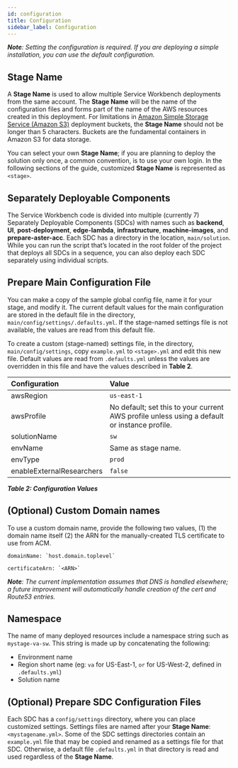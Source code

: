 ```yaml
---
id: configuration
title: Configuration
sidebar_label: Configuration
---
```


_**Note**: Setting the configuration is required. If you are deploying a simple installation, you can use the default configuration._

## Stage Name

A **Stage Name** is used to allow multiple Service Workbench deployments from the same account. The **Stage Name** will be the name of the configuration files and forms part of the name of the AWS resources created in this deployment. For limitations in [Amazon Simple Storage Service (Amazon S3)](https://aws.amazon.com/s3/) deployment buckets, the **Stage Name** should not be longer than 5 characters. Buckets are the fundamental containers in Amazon S3 for data storage.

You can select your own **Stage Name**; if you are planning to deploy the solution only once, a common convention, is to use your own login. In the following sections of the guide, customized **Stage Name** is represented as `<stage>`.

## Separately Deployable Components

The Service Workbench code is divided into multiple (currently 7) Separately Deployable Components (SDCs) with names such as **backend**, **UI**, **post-deployment**, **edge-lambda**, **infrastructure**, **machine-images**, and **prepare-aster-acc**. Each SDC has a directory in the location, `main/solution`. While you can run the script that’s located in the root folder of the project that deploys all SDCs in a sequence, you can also deploy each SDC separately using individual scripts.

## Prepare Main Configuration File

You can make a copy of the sample global config file, name it for your stage, and modify it. The current default values for the main configuration are stored in the default file in the directory, `main/config/settings/.defaults.yml`. If the stage-named settings file is not available, the values are read from this default file.

To create a custom (stage-named) settings file, in the directory, `main/config/settings`, copy `example.yml` to `<stage>.yml` and edit this new file. Default values are read from `.defaults.yml` unless the values are overridden in this file and have the values described in **Table 2**.

| **Configuration**         |    **Value**                                                                                    |
| :------------------------ | :---------------------------------------------------------------------------------------------- |
| awsRegion                 |    `us-east-1`                                                                                  |
| awsProfile                |    No default; set this to your current AWS profile unless using a default or instance profile. |
| solutionName              |    `sw`                                                                                         |
| envName                   |    Same as stage name.                                                                          |
| envType                   |    `prod`                                                                                       |
| enableExternalResearchers |    `false`                                                                                      |
**_Table 2: Configuration Values_**


## (Optional) Custom Domain names

To use a custom domain name, provide the following two values, (1) the domain name itself (2) the ARN for the manually-created TLS certificate to use from ACM.

```
domainName: `host.domain.toplevel`

certificateArn: `<ARN>`
```
_**Note**: The current implementation assumes that DNS is handled elsewhere; a future improvement will automatically handle creation of the cert and Route53 entries._

## Namespace

The name of many deployed resources include a namespace string such
as `mystage-va-sw`. This string is made up by concatenating the following:

- Environment name
- Region short name (eg: `va` for US-East-1, `or` for US-West-2,
  defined in `.defaults.yml`)
- Solution name

## (Optional) Prepare SDC Configuration Files 

Each SDC has a `config/settings` directory, where you can place customized settings. Settings files are named after your **Stage Name**: `<mystagename.yml>`. Some of the SDC settings directories contain an `example.yml` file that may be copied and renamed as a settings file for that SDC. Otherwise, a default file `.defaults.yml` in that directory is read and used regardless of the **Stage Name**.
